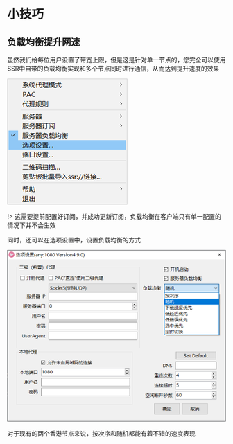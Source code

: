 # 小技巧

## 负载均衡提升网速

虽然我们给每位用户设置了带宽上限，但是这是针对单一节点的，您完全可以使用SSR中自带的负载均衡实现和多个节点同时进行通信，从而达到提升速度的效果

![](/pic/Snipaste_2019-03-18_04-51-05.png)

!> 这需要提前配置好订阅，并成功更新订阅，负载均衡在客户端只有单一配置的情况下并不会生效

同时，还可以在选项设置中，设置负载均衡的方式

![](/pic/Snipaste_2019-03-18_07-16-01.png)

对于现有的两个香港节点来说，按次序和随机都能有着不错的速度表现